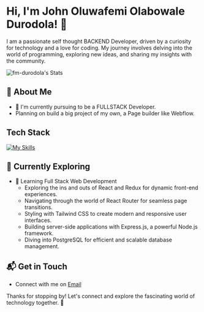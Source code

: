 # Hi, I'm John Oluwafemi Olabowale Durodola! 👋

I am a passionate self thought BACKEND Developer, driven by a curiosity for technology and a love for coding. My journey involves delving into the world of programming, exploring new ideas, and sharing my insights with the community.

![fm-durodola's Stats](https://github-readme-stats.vercel.app/api?username=fm-durodola&theme=vue-dark&show_icons=true&hide_border=true&count_private=true)

## 🚀 About Me

- 🔭 I'm currently pursuing to be a FULLSTACK Developer.
- Planning on build a big project of my own, a Page builder like Webflow.
<!--- - 📝 I write in-depth, long-form articles on my website [theenthusiast.dev](https://theenthusiast.dev), accumulating over 20k views within just 2 months.--->
<!--- - 🌐 Proud member of the [Hackernoon Blogging Fellowship](https://hackernoon.com/), contributing to the tech community.--->
<!--- - ✍️ Content Writer at [freeCodeCamp](https://www.freecodecamp.org/), gearing up to share valuable insights with the global coding community.--->

<!--- 
## My Articles
- [JavaScript Engine and Runtime Explained](https://www.freecodecamp.org/news/javascript-engine-and-runtime-explained/)
--->

## Tech Stack
[![My Skills](https://skillicons.dev/icons?i=js,nodejs,npm,express,mongodb,nginx,postman)](https://skillicons.dev)

## 🌱 Currently Exploring

- 🚀 Learning Full Stack Web Development
  - Exploring the ins and outs of React and Redux for dynamic front-end experiences.
  - Navigating through the world of React Router for seamless page transitions.
  - Styling with Tailwind CSS to create modern and responsive user interfaces.
  - Building server-side applications with Express.js, a powerful Node.js framework.
  - Diving into PostgreSQL for efficient and scalable database management.
<!---
 ## 🏆 Achievements

- 🌟 Completed Hacktoberfest 2023 - Contributed to open source projects and celebrated the spirit of collaboration.
--->

## 📬 Get in Touch

- Connect with me on [Email](fm.durodola@gmail.com)
<!--- - Read more of my articles on [theenthusiast.dev](https://theenthusiast.dev) --->

Thanks for stopping by! Let's connect and explore the fascinating world of technology together. 🚀
